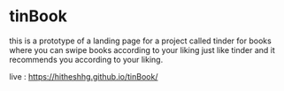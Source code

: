# tinBook
this is a prototype of a landing page for a project called tinder for books where you can swipe books according to your liking just like tinder and it recommends you according to your liking. 

live : https://hitheshhg.github.io/tinBook/
